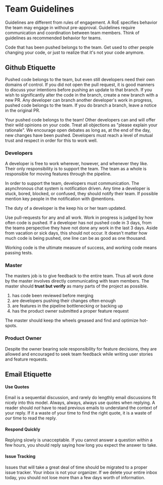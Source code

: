 # Team Guidelines #

Guidelines are different from rules of engagement. 
A RoE specifies behavior the team may engage in without pre-approval.
Guidelines require communication and coordination between team members.
Think of guidelines as recommended behavior for teams.

Code that has been pushed belongs to the team.
Get used to other people changing your code,
or just to realize that it's not your code anymore.


## Github Etiquette ##

Pushed code belongs to the team,
but even still developers need their own domains of control.
If you did not open the pull request,
it is good manners to discuss your intentions before pushing an update to that branch.
If you wish to significantly alter the code in the branch,
create a new branch with a new PR.
Any developer can branch another developer's work in progress,
pushed code belongs to the team.
If you do branch a branch,
leave a notice in the original PR.

Your pushed code belongs to the team!
Other developers can and will offer their wild opinions on your code.
Treat all objections as "please explain your rationale".
We encourage open debates as long as, at the end of the day, new changes have been pushed.
Developers must reach a level of mutual trust and respect in order for this to work well.


### Developers ###

A developer is free to work wherever, however, and whenever they like. 
Their only responsibility is to support the team. 
The team as a whole is responsible for moving features through the pipeline.

In order to support the team, developers must communication. 
The asynchronous chat system is notification driven. 
Any time a developer is stuck, bored, blocked, or confused, they should notify their team. 
If possible mention key people in the notification with @mentions.

The duty of a developer is the keep his or her team updated.

Use pull-requests for any and all work. Work in progress is judged by how often code is pushed. 
If a developer has not pushed code in 3 days, 
from the teams perspective they have not done any work in the last 3 days.
Aside from vacation or sick days, this should not occur.
It doesn't matter how much code is being pushed, one line can be as good as one thousand.

Working code is the ultimate measure of success, 
and working code means passing tests.


### Master ###

The masters job is to give feedback to the entire team. 
Thus all work done by the master involves directly communicating with team members. 
The master should **trust but verify** as many parts of the project as possible.

1. has code been reviewed before merging
2. are developers pushing their changes often enough
3. are features in the pipeline bottlenecking or backing up
4. has the product owner submitted a proper feature request

The master should keep the wheels greased and find and optimize hot-spots.


### Product Owner ###

Despite the owner bearing sole responsibility for feature decisions, 
they are allowed and encouraged to seek team feedback while writing user stories and feature requests.

## Email Etiquette ##

#### Use Quotes

Email is a sequential discussion, and rarely do lengthly email discussions fit nicely into this model.
Always, always, always use quotes when replying.
A reader should _not_ have to read previous emails to understand the context of your reply.
If it a waste of your time to find the right quote,
it is a waste of _our_ time to read the reply.

#### Respond Quickly

Replying slowly is unacceptable.
If you cannot answer a question within a few hours,
you should reply saying how long you expect the answer to take.

#### Issue Tracking

Issues that will take a great deal of time should be migrated to a proper issue tracker.
Your inbox is not your organizer.
If we delete your entire inbox today,
you should not lose more than a few days worth of information.
